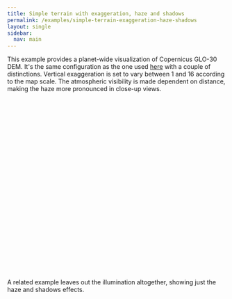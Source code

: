 ```yaml
---
title: Simple terrain with exaggeration, haze and shadows
permalink: /examples/simple-terrain-exaggeration-haze-shadows
layout: single
sidebar:
  nav: main   
---
```



This example provides a planet-wide visualization of Copernicus GLO-30 DEM. It's 
the same configuration as the one used [here](/#quickstart) with a couple of 
distinctions. Vertical exaggeration is set to vary between 1 and 16 according 
to the map scale. The atmospheric visibility is made dependent on 
distance, making the haze more pronounced in close-up views.  

<div id="map" style="height:400px"></div>
<script type="module">
import { map as createMap } from '{{ site.cartolina_js.esm_library }}';

let map = createMap({
    container: 'map',
    style: '/assets/styles/simple.json',
    position: ['obj', -123, 47, 'fix', 609.68, 138.46, -4.67, 0, 46453, 25],
    options: {
	    controlFullscreen: true
    }
  });
  
</script>

<p/>
A related example leaves out the illumination altogether, showing just the haze 
and shadows effects.
  
<div id="map2" style="height:400px"></div>
<script type="module">
import { map as createMap } from '{{ site.cartolina_js.esm_library }}';

let map2 = createMap({
    container: 'map2',
    style: '/assets/styles/simple2.json',
    position: ['obj', -123, 47, 'fix', 609.68, 138.46, -4.67, 0, 46453, 25], 
    options: {
	    controlFullscreen: true
    }
  });
  
</script>
